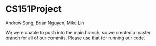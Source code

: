 # CS151Project

Andrew Song, Brian Nguyen, Mike Lin

We were unable to push into the main branch, so we created a master branch for all of our commits. Please use that for running our code.
